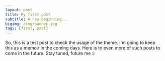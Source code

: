 ```yaml
---
layout: post
title: My first post
subtitle: A new beginning...
bigimg: /img/banner.jpg
tags: [first, post]
---
```


So, this is a test post to check the usage of the theme. I'm going to keep this as a memoir in the coming days. Here is to even more of such posts to come in the future. Stay tuned, future me :)
